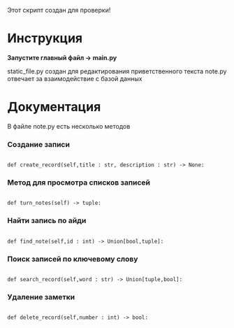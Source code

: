 Этот скрипт создан для проверки!

<h1>Инструкция</h1>

<b>Запустите главный файл -> main.py</b>

static_file.py создан для редактирования приветственного текста
note.py отвечает за взаимодействие с базой данных


<h1>Документация</h1>

В файле note.py есть несколько методов

<h3>Создание записи</h3>

<code>
def create_record(self,title : str, description : str) -> None:
</code>

<h3>Метод для просмотра списков записей</h3>

<code>
def turn_notes(self) -> tuple:
</code>

<h3>Найти запись по айди</h3>
<code>
def find_note(self,id : int) -> Union[bool,tuple]:
</code>

<h3>Поиск записей по ключевому слову</h3>
<code>
def search_record(self,word : str) -> Union[tuple,bool]:
</code>

<h3>Удаление заметки</h3>
<code>
def delete_record(self,number : int) -> bool:
</code>